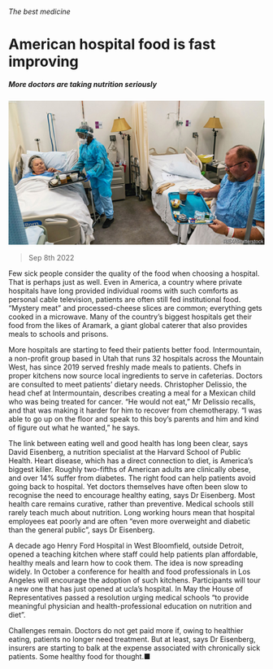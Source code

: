 ###### The best medicine

# American hospital food is fast improving 

##### More doctors are taking nutrition seriously 

![image](images/20220910_USP005.jpg) 

> Sep 8th 2022 

Few sick people consider the quality of the food when choosing a hospital. That is perhaps just as well. Even in America, a country where private hospitals have long provided individual rooms with such comforts as personal cable television, patients are often still fed institutional food. “Mystery meat” and processed-cheese slices are common; everything gets cooked in a microwave. Many of the country’s biggest hospitals get their food from the likes of Aramark, a giant global caterer that also provides meals to schools and prisons.

More hospitals are starting to feed their patients better food. Intermountain, a non-profit group based in Utah that runs 32 hospitals across the Mountain West, has since 2019 served freshly made meals to patients. Chefs in proper kitchens now source local ingredients to serve in cafeterias. Doctors are consulted to meet patients’ dietary needs. Christopher Delissio, the head chef at Intermountain, describes creating a meal for a Mexican child who was being treated for cancer. “He would not eat,” Mr Delissio recalls, and that was making it harder for him to recover from chemotherapy. “I was able to go up on the floor and speak to this boy’s parents and him and kind of figure out what he wanted,” he says.

The link between eating well and good health has long been clear, says David Eisenberg, a nutrition specialist at the Harvard School of Public Health. Heart disease, which has a direct connection to diet, is America’s biggest killer. Roughly two-fifths of American adults are clinically obese, and over 14% suffer from diabetes. The right food can help patients avoid going back to hospital. Yet doctors themselves have often been slow to recognise the need to encourage healthy eating, says Dr Eisenberg. Most health care remains curative, rather than preventive. Medical schools still rarely teach much about nutrition. Long working hours mean that hospital employees eat poorly and are often “even more overweight and diabetic than the general public”, says Dr Eisenberg.

A decade ago Henry Ford Hospital in West Bloomfield, outside Detroit, opened a teaching kitchen where staff could help patients plan affordable, healthy meals and learn how to cook them. The idea is now spreading widely. In October a conference for health and food professionals in Los Angeles will encourage the adoption of such kitchens. Participants will tour a new one that has just opened at ucla’s hospital. In May the House of Representatives passed a resolution urging medical schools “to provide meaningful physician and health-professional education on nutrition and diet”.

Challenges remain. Doctors do not get paid more if, owing to healthier eating, patients no longer need treatment. But at least, says Dr Eisenberg, insurers are starting to balk at the expense associated with chronically sick patients. Some healthy food for thought.■


